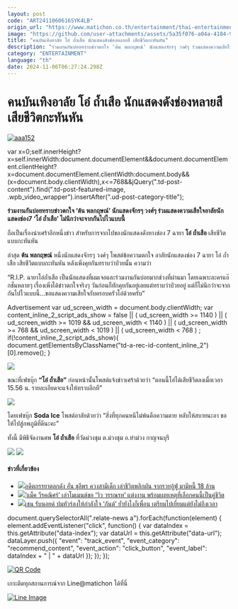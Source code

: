 ```yaml
---
layout: post
code: "ART2411060616SYK4LB"
origin_url: "https://www.matichon.co.th/entertainment/thai-entertainment/news_4884729"
image: "https://github.com/user-attachments/assets/5a35f076-a04a-4184-9dac-294003f08951"
title: "คนบันเทิงอาลัย โอ๋ ถ้ำเสือ นักแสดงดังช่องหลายสี เสียชีวิตกะทันหัน"
description: "ร่วมงานกันบ่อยทราบข่าวตกใจ 'ต้น พลกฤษณ์' นักแสดงจักรๆ วงศ์ๆ ร่วมแสดงความเสียใจอาลัยนักแสดงช่อง7 'โอ๋ ถ้ำเสือ' ไม่นึกว่าจะจากกันไปไวแบบนี้"
category: "ENTERTAINMENT"
language: "th"
date: 2024-11-06T06:27:24.298Z
---
```


# คนบันเทิงอาลัย โอ๋ ถ้ำเสือ นักแสดงดังช่องหลายสี เสียชีวิตกะทันหัน

[![](https://www.matichon.co.th/wp-content/uploads/2024/11/aaa152.jpg "aaa152")](https://www.matichon.co.th/wp-content/uploads/2024/11/aaa152.jpg)

var x=0;self.innerHeight?x=self.innerWidth:document.documentElement&&document.documentElement.clientHeight?x=document.documentElement.clientWidth:document.body&&(x=document.body.clientWidth),x<=768&&jQuery(".td-post-content").find(".td-post-featured-image, .wpb\_video\_wrapper").insertAfter(".ud-post-category-title");

**ร่วมงานกันบ่อยทราบข่าวตกใจ ‘ต้น พลกฤษณ์’ นักแสดงจักรๆ วงศ์ๆ ร่วมแสดงความเสียใจอาลัยนักแสดงช่อง7 ‘โอ๋ ถ้ำเสือ’ ไม่นึกว่าจะจากกันไปไวแบบนี้**

ถือเป็นเรื่องน่าเศร้าอีกหนึ่งข่าว สำหรับการจากไปของนักแสดงดังทางช่อง 7 ฉายา **โอ๋ ถ้ำเสือ** เสียชีวิตแบบกะทันหัน

ล่าสุด **ต้น พลกฤษณ์** หนึ่งนักแสดงจักรๆ วงศ์ๆ โพสต์ข้อความตกใจ อาลัยนักแสดงช่อง 7 ฉายา โอ๋ ถ้ำเสือ เสียชีวิตแบบกะทันหัน หลังเพิ่งคุยกันทราบว่าป่วยนั้น ความว่า

“R.I.P. ฉายาโอ๋ถ้ำเสือ เป็นนักแสดงที่ผมเจอและร่วมงานกันบ่อยมากช่วงที่ผ่านมา โดยเฉพาะละครแอ๊กชั่นหลายๆ เรื่องเพิ่งได้ข่าวตกใจจริงๆ วันก่อนก็ทักคุยกันอยู่เลยแต่ทราบว่าป่วยอยู่ แต่ก็ไม่นึกว่าจะจากกันไปไวแบบนี้…ขอแสดงความเสียใจกับครอบครัวโอ๋ด้วยครับ”

Advertisement var ud\_screen\_width = document.body.clientWidth; var content\_inline\_2\_script\_ads\_show = false || ( ud\_screen\_width >= 1140 ) || ( ud\_screen\_width >= 1019 && ud\_screen\_width < 1140 ) || ( ud\_screen\_width >= 768 && ud\_screen\_width < 1019 ) || ( ud\_screen\_width < 768 ) ; if(!content\_inline\_2\_script\_ads\_show){ document.getElementsByClassName("td-a-rec-id-content\_inline\_2")\[0\].remove(); }

![](https://www.matichon.co.th/wp-content/uploads/2024/11/71.jpg)

ขณะที่เฟซบุ๊ก **“โอ๋ ถ้ำเสือ”** ก่อนหน้านั้นโพสต์แจ้งข่าวเศร้าด้วยว่า “ตอนนี้โอ๋ได้เสียชีวิตลงเมื่อเวลา 15.56 น. รายละเอียดจะแจ้งให้ทราบอีกที”

![](https://www.matichon.co.th/wp-content/uploads/2024/11/72.jpg)

โดยเฟซบุ๊ก **Soda Ice** โพสต์อาลัยด้วยว่า “สิ่งที่ทุกคนหนีไม่พ้นคือความตาย หลับให้สบายนะอา ขอให้ไปสู่ภพภูมิที่ดีนะคะ”

ทั้งนี้ มีพิธีจัดงานศพ **โอ๋ ถ้ำเสือ** ที่วัดม่วงชุม ต.ม่วงชุม อ.ท่าม่วง กาญจนบุรี

![](https://www.matichon.co.th/wp-content/uploads/2024/11/73.jpg) ![](https://www.matichon.co.th/wp-content/uploads/2024/11/74.jpg)

#### ข่าวที่เกี่ยวข้อง

*   [![](https://www.matichon.co.th/wp-content/uploads/2024/11/ปกข่าว-7281-50.jpg)อดีตภรรยาตลกดัง อั๋น ชุลีพร ควงสามีเด็ก เล่าชีวิตพลิกผัน จากรวยอู้ฟู่ มามีหนี้ 18 ล้าน](https://www.matichon.co.th/entertainment/thai-entertainment/news_4884635)
*   [![](https://www.matichon.co.th/wp-content/uploads/2024/11/cats7.jpg)‘แม็ค วีรคณิศร์’ เล่าโมเมนต์ขอ ‘วิว วรรณรท’ แต่งงาน พร้อมเผยเหตุที่เลือกคนนี้เป็นคู่ชีวิต](https://www.matichon.co.th/entertainment/news_4884365)
*   [![](https://www.matichon.co.th/wp-content/uploads/2024/11/เชนนอย54.jpg)เชน รับนอยด์ ปมทัวร์ลงให้กำลังใจ ‘กันต์’ ย้ำยังไงก็เพื่อน เตรียมไปเยี่ยมแต่ยังไม่ถึงเวลา](https://www.matichon.co.th/entertainment/news_4884363)

document.querySelectorAll(".relate-news a").forEach(function(element) { element.addEventListener("click", function() { var dataIndex = this.getAttribute("data-index"); var dataUrl = this.getAttribute("data-url"); dataLayer.push({ "event": "track\_event", "event\_category": "recommend\_content", "event\_action": "click\_button", "event\_label": dataIndex + " | " + dataUrl }); }); });

[![QR Code](https://www.matichon.co.th/wp-content/uploads/2023/07/wob1371z.jpg)](https://lin.ee/ht0nDxX)

เกาะติดทุกสถานการณ์จาก Line@matichon ได้ที่นี่

[![Line Image](https://www.matichon.co.th/wp-content/uploads/2023/07/th.png)](https://lin.ee/ht0nDxX)